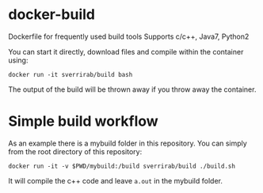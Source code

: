 # docker-build
Dockerfile for frequently used build tools
Supports c/c++, Java7, Python2

You can start it directly, download files and compile within the container 
using:
```
docker run -it sverrirab/build bash
```
The output of the build will be thrown away if you throw away the container.

# Simple build workflow

As an example there is a mybuild folder in this repository.  You can 
simply from the root directory of this repository:

```
docker run -it -v $PWD/mybuild:/build sverrirab/build ./build.sh
```

It will compile the c++ code and leave `a.out` in the mybuild folder.

